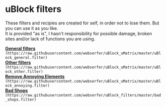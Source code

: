 # uBlock filters

These filters and recipies are created for self, in order not to lose them. But you can use it as you like.<br>
It is provided "as is", I hasn't responsibility for possible damage, broken sites and/or lack of functions you are using.<br>

**[General filters](https://raw.githubusercontent.com/webserfer/uBlock_uMatrix/master/uBlock_general.filter)**
`(https://raw.githubusercontent.com/webserfer/uBlock_uMatrix/master/uBlock_general.filter)` <br>
**[Other filters](https://raw.githubusercontent.com/webserfer/uBlock_uMatrix/master/uBlock_other.filter)**
`(https://raw.githubusercontent.com/webserfer/uBlock_uMatrix/master/uBlock_other.filter)` <br>
**[Remove Annoying Elements](https://raw.githubusercontent.com/webserfer/uBlock_uMatrix/master/uBlock_annoying.filter)**
`(https://raw.githubusercontent.com/webserfer/uBlock_uMatrix/master/uBlock_annoying.filter)` <br>
**[Bad Shops](https://raw.githubusercontent.com/webserfer/uBlock_filters/master/bad_shops.filter)**
`(https://raw.githubusercontent.com/webserfer/uBlock_filters/master/bad_shops.filter)` <br>
